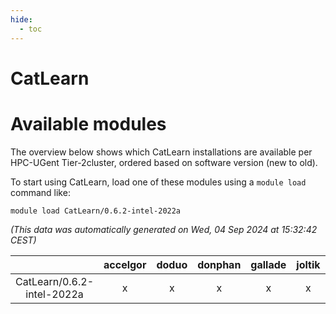 ```yaml
---
hide:
  - toc
---
```


CatLearn
========

# Available modules


The overview below shows which CatLearn installations are available per HPC-UGent Tier-2cluster, ordered based on software version (new to old).

To start using CatLearn, load one of these modules using a `module load` command like:

```shell
module load CatLearn/0.6.2-intel-2022a
```

*(This data was automatically generated on Wed, 04 Sep 2024 at 15:32:42 CEST)*  

| |accelgor|doduo|donphan|gallade|joltik|shinx|skitty|
| :---: | :---: | :---: | :---: | :---: | :---: | :---: | :---: |
|CatLearn/0.6.2-intel-2022a|x|x|x|x|x|-|x|
